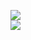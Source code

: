 [![](https://img.shields.io/badge/Made%20With-Github%20Spray-lightgrey.svg?style=for-the-badge&logo=github)](https://github.com/Annihil/github-spray#16625)  
[![](https://i.imgur.com/2DrTn0Z.gif)](https://github.com/Annihil/github-spray)